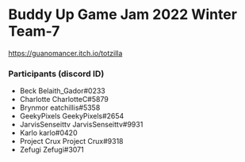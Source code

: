 # Buddy Up Game Jam 2022 Winter Team-7

https://guanomancer.itch.io/totzilla

### Participants (discord ID)

- Beck Belaith_Gador#0233
- Charlotte CharlotteC#5879
- Brynmor eatchillis#5358
- GeekyPixels GeekyPixels#2654
- JarvisSenseittv JarvisSenseittv#9931
- Karlo karlo#0420
- Project Crux Project Crux#9318
- Zefugi Zefugi#3071
